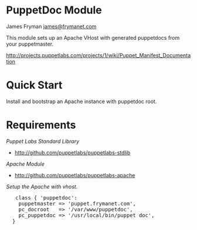 # PuppetDoc Module

James Fryman <james@frymanet.com>

This module sets up an Apache VHost with generated puppetdocs from your puppetmaster.

http://projects.puppetlabs.com/projects/1/wiki/Puppet_Manifest_Documentation

# Quick Start

Install and bootstrap an Apache instance with puppetdoc root.

# Requirements
_Puppet Labs Standard Library_
- http://github.com/puppetlabs/puppetlabs-stdlib

_Apache Module_
- http://github.com/puppetlabs/puppetlabs-apache

*Setup the Apache with vhost.*
<pre>
   class { 'puppetdoc':
    puppetmaster => 'puppet.frymanet.com',
    pc_docroot   => '/var/www/puppetdoc',
    pc_puppetdoc => '/usr/local/bin/puppet doc',
  }
</pre>

